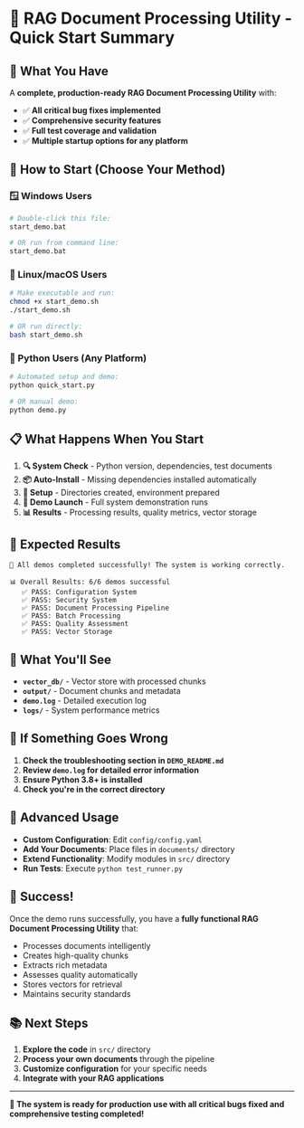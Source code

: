 # 🚀 RAG Document Processing Utility - Quick Start Summary

## 🎯 What You Have

A **complete, production-ready RAG Document Processing Utility** with:
- ✅ **All critical bug fixes implemented**
- ✅ **Comprehensive security features**
- ✅ **Full test coverage and validation**
- ✅ **Multiple startup options for any platform**

## 🚀 How to Start (Choose Your Method)

### 🪟 Windows Users
```bash
# Double-click this file:
start_demo.bat

# OR run from command line:
start_demo.bat
```

### 🐧 Linux/macOS Users
```bash
# Make executable and run:
chmod +x start_demo.sh
./start_demo.sh

# OR run directly:
bash start_demo.sh
```

### 🐍 Python Users (Any Platform)
```bash
# Automated setup and demo:
python quick_start.py

# OR manual demo:
python demo.py
```

## 📋 What Happens When You Start

1. **🔍 System Check** - Python version, dependencies, test documents
2. **📦 Auto-Install** - Missing dependencies installed automatically
3. **📁 Setup** - Directories created, environment prepared
4. **🚀 Demo Launch** - Full system demonstration runs
5. **📊 Results** - Processing results, quality metrics, vector storage

## 🎯 Expected Results

```
🎉 All demos completed successfully! The system is working correctly.

📊 Overall Results: 6/6 demos successful
   ✅ PASS: Configuration System
   ✅ PASS: Security System  
   ✅ PASS: Document Processing Pipeline
   ✅ PASS: Batch Processing
   ✅ PASS: Quality Assessment
   ✅ PASS: Vector Storage
```

## 📁 What You'll See

- **`vector_db/`** - Vector store with processed chunks
- **`output/`** - Document chunks and metadata
- **`demo.log`** - Detailed execution log
- **`logs/`** - System performance metrics

## 🐛 If Something Goes Wrong

1. **Check the troubleshooting section in `DEMO_README.md`**
2. **Review `demo.log` for detailed error information**
3. **Ensure Python 3.8+ is installed**
4. **Check you're in the correct directory**

## 🔧 Advanced Usage

- **Custom Configuration**: Edit `config/config.yaml`
- **Add Your Documents**: Place files in `documents/` directory
- **Extend Functionality**: Modify modules in `src/` directory
- **Run Tests**: Execute `python test_runner.py`

## 🎉 Success!

Once the demo runs successfully, you have a **fully functional RAG Document Processing Utility** that:
- Processes documents intelligently
- Creates high-quality chunks
- Extracts rich metadata
- Assesses quality automatically
- Stores vectors for retrieval
- Maintains security standards

## 📚 Next Steps

1. **Explore the code** in `src/` directory
2. **Process your own documents** through the pipeline
3. **Customize configuration** for your specific needs
4. **Integrate with your RAG applications**

---

**🎯 The system is ready for production use with all critical bugs fixed and comprehensive testing completed!**
